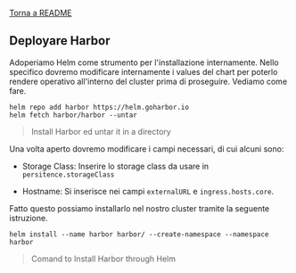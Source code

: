 [Torna a README](../../../README.md)


## Deployare Harbor

Adoperiamo Helm come strumento per l'installazione internamente. Nello specifico dovremo modificare internamente i values del chart per poterlo rendere operativo all'interno del cluster prima di proseguire. Vediamo come fare.

```
helm repo add harbor https://helm.goharbor.io
helm fetch harbor/harbor --untar
```
> Install Harbor ed untar it in a directory

Una volta aperto dovremo modificare i campi necessari, di cui alcuni sono:
 
- Storage Class: Inserire lo storage class da usare in `persitence.storageClass`

- Hostname: Si inserisce nei campi `externalURL` e `ingress.hosts.core`.

Fatto questo possiamo installarlo nel nostro cluster tramite la seguente istruzione.

```
helm install --name harbor harbor/ --create-namespace --namespace harbor
```
> Comand to Install Harbor through Helm